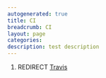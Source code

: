 ```yaml
---
autogenerated: true
title: CI
breadcrumb: CI
layout: page
categories: 
description: test description
---
```


1.  REDIRECT [Travis](Travis "wikilink")
